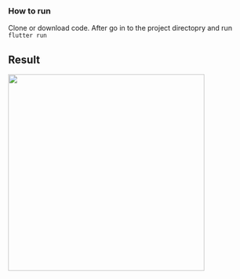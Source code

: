 ### How to run

Clone or download code. After go in to the project directopry and run ``` flutter run ```


## Result 
<img src="https://docs.google.com/uc?export=download&id=1_Dkb2YOfKSrWd3qjkvYw1ka5_qmOWO6Q" height="400" />
